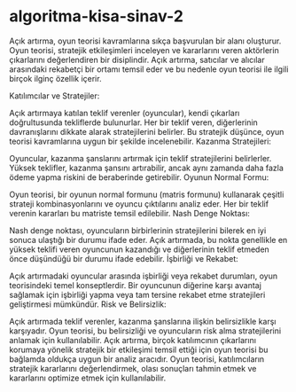 # algoritma-kisa-sinav-2

Açık artırma, oyun teorisi kavramlarına sıkça başvurulan bir alanı oluşturur. Oyun teorisi, stratejik etkileşimleri inceleyen ve kararlarını veren aktörlerin çıkarlarını değerlendiren bir disiplindir. Açık artırma, satıcılar ve alıcılar arasındaki rekabetçi bir ortamı temsil eder ve bu nedenle oyun teorisi ile ilgili birçok ilginç özellik içerir.

Katılımcılar ve Stratejiler:

Açık artırmaya katılan teklif verenler (oyuncular), kendi çıkarları doğrultusunda tekliflerde bulunurlar.
Her bir teklif veren, diğerlerinin davranışlarını dikkate alarak stratejilerini belirler. Bu stratejik düşünce, oyun teorisi kavramlarına uygun bir şekilde incelenebilir.
Kazanma Stratejileri:

Oyuncular, kazanma şanslarını artırmak için teklif stratejilerini belirlerler. Yüksek teklifler, kazanma şansını artırabilir, ancak aynı zamanda daha fazla ödeme yapma riskini de beraberinde getirebilir.
Oyunun Normal Formu:

Oyun teorisi, bir oyunun normal formunu (matris formunu) kullanarak çeşitli strateji kombinasyonlarını ve oyuncu çıktılarını analiz eder. Her bir teklif verenin kararları bu matriste temsil edilebilir.
Nash Denge Noktası:

Nash denge noktası, oyuncuların birbirlerinin stratejilerini bilerek en iyi sonuca ulaştığı bir durumu ifade eder. Açık artırmada, bu nokta genellikle en yüksek teklifi veren oyuncunun kazandığı ve diğerlerinin teklif etmeden önce düşündüğü bir durumu ifade edebilir.
İşbirliği ve Rekabet:

Açık artırmadaki oyuncular arasında işbirliği veya rekabet durumları, oyun teorisindeki temel konseptlerdir. Bir oyuncunun diğerine karşı avantaj sağlamak için işbirliği yapma veya tam tersine rekabet etme stratejileri geliştirmesi mümkündür.
Risk ve Belirsizlik:

Açık artırmada teklif verenler, kazanma şanslarına ilişkin belirsizlikle karşı karşıyadır. Oyun teorisi, bu belirsizliği ve oyuncuların risk alma stratejilerini anlamak için kullanılabilir.
Açık artırma, birçok katılımcının çıkarlarını korumaya yönelik stratejik bir etkileşimi temsil ettiği için oyun teorisi bu bağlamda oldukça uygun bir analiz aracıdır. Oyun teorisi, katılımcıların stratejik kararlarını değerlendirmek, olası sonuçları tahmin etmek ve kararlarını optimize etmek için kullanılabilir.
